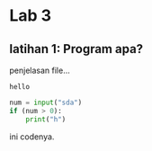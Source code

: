 # Lab 3

## latihan 1: Program apa?

penjelasan file...

`hello`

```python
num = input("sda")
if (num > 0):
    print("h")

```

ini codenya.
